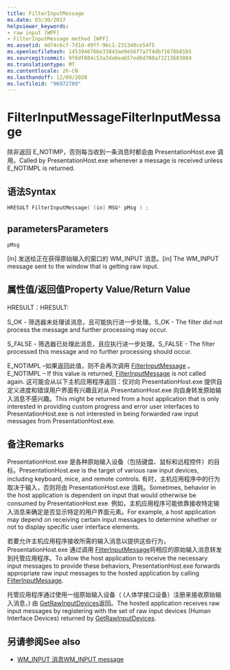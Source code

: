 ```yaml
---
title: FilterInputMessage
ms.date: 03/30/2017
helpviewer_keywords:
- raw input [WPF]
- FilterInputMessage method [WPF]
ms.assetid: 4d74c6cf-7d1d-49ff-96c1-231340ce54f5
ms.openlocfilehash: 1453946766e33843ae9e56f7a7f4dbf1678b81b5
ms.sourcegitcommit: 9f6df084c53a3da0ea657ed0d708a72213683084
ms.translationtype: MT
ms.contentlocale: zh-CN
ms.lasthandoff: 12/09/2020
ms.locfileid: "96972709"
---
```

# <a name="filterinputmessage"></a><span data-ttu-id="31ef2-102">FilterInputMessage</span><span class="sxs-lookup"><span data-stu-id="31ef2-102">FilterInputMessage</span></span>
<span data-ttu-id="31ef2-103">除非返回 E_NOTIMP，否则每当收到一条消息时都会由 PresentationHost.exe 调用。</span><span class="sxs-lookup"><span data-stu-id="31ef2-103">Called by PresentationHost.exe whenever a message is received unless E_NOTIMPL is returned.</span></span>  
  
## <a name="syntax"></a><span data-ttu-id="31ef2-104">语法</span><span class="sxs-lookup"><span data-stu-id="31ef2-104">Syntax</span></span>  
  
```cpp  
HRESULT FilterInputMessage( [in] MSG* pMsg ) ;  
```  
  
## <a name="parameters"></a><span data-ttu-id="31ef2-105">parameters</span><span class="sxs-lookup"><span data-stu-id="31ef2-105">Parameters</span></span>  
 `pMsg`  
  
 <span data-ttu-id="31ef2-106">[in] 发送给正在获得原始输入的窗口的 WM_INPUT 消息。</span><span class="sxs-lookup"><span data-stu-id="31ef2-106">[in] The WM_INPUT message sent to the window that is getting raw input.</span></span>  
  
## <a name="property-valuereturn-value"></a><span data-ttu-id="31ef2-107">属性值/返回值</span><span class="sxs-lookup"><span data-stu-id="31ef2-107">Property Value/Return Value</span></span>  
 <span data-ttu-id="31ef2-108">HRESULT：</span><span class="sxs-lookup"><span data-stu-id="31ef2-108">HRESULT:</span></span>  
  
 <span data-ttu-id="31ef2-109">S_OK - 筛选器未处理该消息，且可能执行进一步处理。</span><span class="sxs-lookup"><span data-stu-id="31ef2-109">S_OK - The filter did not process the message and further processing may occur.</span></span>  
  
 <span data-ttu-id="31ef2-110">S_FALSE - 筛选器已处理此消息，且应执行进一步处理。</span><span class="sxs-lookup"><span data-stu-id="31ef2-110">S_FALSE - The filter processed this message and no further processing should occur.</span></span>  
  
 <span data-ttu-id="31ef2-111">E_NOTIMPL –如果返回此值，则不会再次调用 [FilterInputMessage](filterinputmessage.md) 。</span><span class="sxs-lookup"><span data-stu-id="31ef2-111">E_NOTIMPL – If this value is returned, [FilterInputMessage](filterinputmessage.md) is not called again.</span></span> <span data-ttu-id="31ef2-112">这可能会从以下主机应用程序返回：仅对向 PresentationHost.exe 提供自定义进度和错误用户界面有兴趣且对从 PresentationHost.exe 向自身转发原始输入消息不感兴趣。</span><span class="sxs-lookup"><span data-stu-id="31ef2-112">This might be returned from a host application that is only interested in providing custom progress and error user interfaces to PresentationHost.exe is not interested in being forwarded raw input messages from PresentationHost.exe.</span></span>  
  
## <a name="remarks"></a><span data-ttu-id="31ef2-113">备注</span><span class="sxs-lookup"><span data-stu-id="31ef2-113">Remarks</span></span>  
 <span data-ttu-id="31ef2-114">PresentationHost.exe 是各种原始输入设备（包括键盘、鼠标和远程控件）的目标。</span><span class="sxs-lookup"><span data-stu-id="31ef2-114">PresentationHost.exe is the target of various raw input devices, including keyboard, mice, and remote controls.</span></span> <span data-ttu-id="31ef2-115">有时，主机应用程序中的行为取决于输入，否则将由 PresentationHost.exe 消耗。</span><span class="sxs-lookup"><span data-stu-id="31ef2-115">Sometimes, behavior in the host application is dependent on input that would otherwise be consumed by PresentationHost.exe.</span></span> <span data-ttu-id="31ef2-116">例如，主机应用程序可能依靠接收特定输入消息来确定是否显示特定的用户界面元素。</span><span class="sxs-lookup"><span data-stu-id="31ef2-116">For example, a host application may depend on receiving certain input messages to determine whether or not to display specific user interface elements.</span></span>  
  
 <span data-ttu-id="31ef2-117">若要允许主机应用程序接收所需的输入消息以提供这些行为，PresentationHost.exe 通过调用 [FilterInputMessage](filterinputmessage.md)将相应的原始输入消息转发到托管应用程序。</span><span class="sxs-lookup"><span data-stu-id="31ef2-117">To allow the host application to receive the necessary input messages to provide these behaviors, PresentationHost.exe forwards appropriate raw input messages to the hosted application by calling [FilterInputMessage](filterinputmessage.md).</span></span>  
  
 <span data-ttu-id="31ef2-118">托管应用程序通过使用一组原始输入设备（ (人体学接口设备）注册来接收原始输入消息，) 由 [GetRawInputDevices](getrawinputdevices.md)返回。</span><span class="sxs-lookup"><span data-stu-id="31ef2-118">The hosted application receives raw input messages by registering with the set of raw input devices (Human Interface Devices) returned by [GetRawInputDevices](getrawinputdevices.md).</span></span>  
  
## <a name="see-also"></a><span data-ttu-id="31ef2-119">另请参阅</span><span class="sxs-lookup"><span data-stu-id="31ef2-119">See also</span></span>

- [<span data-ttu-id="31ef2-120">WM_INPUT 消息</span><span class="sxs-lookup"><span data-stu-id="31ef2-120">WM_INPUT message</span></span>](/windows/desktop/inputdev/wm-input)
